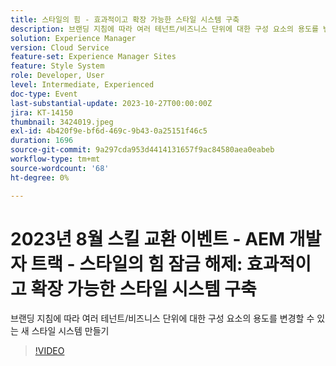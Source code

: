 ```yaml
---
title: 스타일의 힘 - 효과적이고 확장 가능한 스타일 시스템 구축
description: 브랜딩 지침에 따라 여러 테넌트/비즈니스 단위에 대한 구성 요소의 용도를 변경할 수 있는 새 스타일 시스템 만들기
solution: Experience Manager
version: Cloud Service
feature-set: Experience Manager Sites
feature: Style System
role: Developer, User
level: Intermediate, Experienced
doc-type: Event
last-substantial-update: 2023-10-27T00:00:00Z
jira: KT-14150
thumbnail: 3424019.jpeg
exl-id: 4b420f9e-bf6d-469c-9b43-0a25151f46c5
duration: 1696
source-git-commit: 9a297cda953d4414131657f9ac84580aea0eabeb
workflow-type: tm+mt
source-wordcount: '68'
ht-degree: 0%

---
```



# 2023년 8월 스킬 교환 이벤트 - AEM 개발자 트랙 - 스타일의 힘 잠금 해제: 효과적이고 확장 가능한 스타일 시스템 구축

브랜딩 지침에 따라 여러 테넌트/비즈니스 단위에 대한 구성 요소의 용도를 변경할 수 있는 새 스타일 시스템 만들기

>[!VIDEO](https://video.tv.adobe.com/v/3424019/?learn=on)
